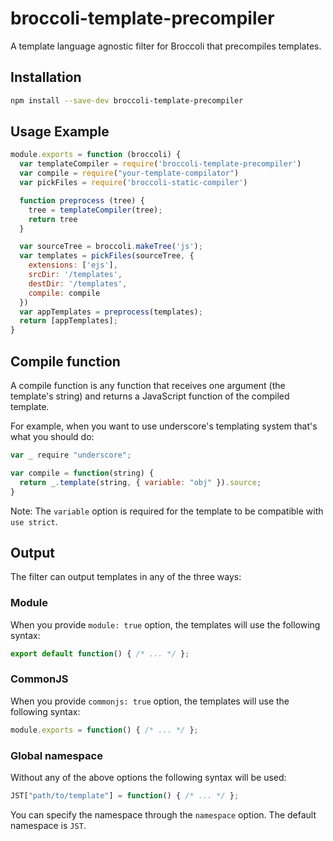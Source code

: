 # broccoli-template-precompiler

A template language agnostic filter for Broccoli that precompiles templates.

## Installation

```bash
npm install --save-dev broccoli-template-precompiler
```

## Usage Example

```js
module.exports = function (broccoli) {
  var templateCompiler = require('broccoli-template-precompiler')
  var compile = require("your-template-compilator")
  var pickFiles = require('broccoli-static-compiler')

  function preprocess (tree) {
    tree = templateCompiler(tree);
    return tree
  }

  var sourceTree = broccoli.makeTree('js');
  var templates = pickFiles(sourceTree, {
    extensions: ['ejs'],
    srcDir: '/templates',
    destDir: '/templates',
    compile: compile
  })
  var appTemplates = preprocess(templates);
  return [appTemplates];
}
```

## Compile function

A compile function is any function that receives one argument (the template's string)
and returns a JavaScript function of the compiled template.

For example, when you want to use underscore's templating system that's what you should do:

```` js
var _ require "underscore";

var compile = function(string) {
  return _.template(string, { variable: "obj" }).source;
}
````

Note: The `variable` option is required for the template to be compatible with `use strict`.

## Output

The filter can output templates in any of the three ways:

### Module

When you provide `module: true` option, the templates will use the following syntax:

```` js
export default function() { /* ... */ };
````

### CommonJS

When you provide `commonjs: true` option, the templates will use the following syntax:

```` js
module.exports = function() { /* ... */ };
````

### Global namespace

Without any of the above options the following syntax will be used:

```` js
JST["path/to/template"] = function() { /* ... */ };
````

You can specify the namespace through the `namespace` option. The default namespace is `JST`.
